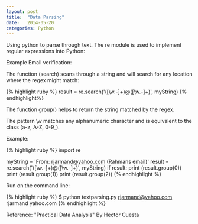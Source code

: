 ```yaml
---
layout: post
title:  "Data Parsing"
date:   2014-05-20 
categories: Python
---
```


Using python to parse through text. The re module is used to implement regular expressions into Python:

Example Email verification:

The function (search) scans through a string and will search for any location where the regex might match:

{% highlight ruby %}
result = re.search('([\w.-]+)@([\w.-]+)', myString)
{% endhighlight%}


The function group() helps to return the string matched by the regex. 


The pattern \w matches any alphanumeric character and is equivalent to the class (a-z, A-Z, 0-9_).



Example:


{% highlight ruby %}
import re

myString = 'From: rjarmand@yahoo.com (Rahmans email)'
result = re.search('([\w.-]+)@([\w.-]+)', myString)
if result:
    print (result.group(0))
    print (result.group(1))
    print (result.group(2))
{% endhighlight %}


Run on the command line:


{% highlight ruby %}
$ python textparsing.py
rjarmand@yahoo.com
rjarmand
yahoo.com
{% endhighlight %}


Reference: "Practical Data Analysis" By Hector Cuesta

